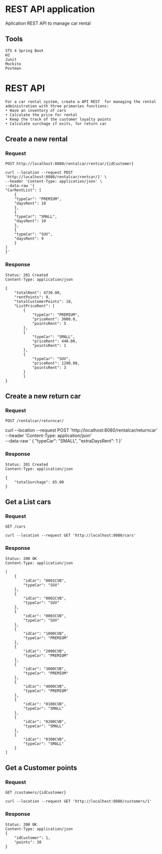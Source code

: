 # REST API application

Aplication REST API  to manage car rental


## Tools


    STS 4 Spring Boot
    H2
    Junit
    Mockito
    Postman


# REST API

    For a car rental system, create a API REST  for managing the rental administration with three primaries functions:
    • Have an inventory of cars
    • Calculate the price for rental
    • Keep the track of the customer loyalty points
    • Calculate surchage if exits, for return car


## Create a new rental

### Request

`POST http://localhost:8080/rentalcar/rentcar/{idCustomer}`

    curl --location --request POST 'http://localhost:8080/rentalcar/rentcar/1' \
    --header 'Content-Type: application/json' \
    --data-raw '{
    "CarRentList": [
        {
        "typeCar": "PREMIUM",
        "daysRent": 10
        },
        {
        "typeCar": "SMALL",
        "daysRent": 10
        },
        {
        "typeCar": "SUV",
        "daysRent": 9
        }
    ]
    }'

### Response

    Status: 201 Created
    Content-Type: application/json

    {
        "totalRent": 4730.00,
        "rentPoints": 9,
        "totalCustomerPoints": 18,
        "ListPriceRent": [
            {
                "typeCar": "PREMIUM",
                "priceRent": 3000.0,
                "pointsRent": 5
            },
            {
                "typeCar": "SMALL",
                "priceRent": 440.00,
                "pointsRent": 1
            },
            {
                "typeCar": "SUV",
                "priceRent": 1290.00,
                "pointsRent": 3
            }
            ]
    }
## Create a new return car

### Request

`POST /rentalcar/returncar/`

   curl --location --request POST 'http://localhost:8080/rentalcar/returncar' \
    --header 'Content-Type: application/json' \
    --data-raw '  {
        "typeCar": "SMALL",
        "extraDaysRent": 1
        }'

### Response

    Status: 201 Created
    Content-Type: application/json

    {
        "totalSurchage": 65.00
    }

## Get a List cars

### Request

`GET /cars`

    curl --location --request GET 'http://localhost:8080/cars'

### Response

    Status: 200 OK
    Content-Type: application/json
    
    [
        {
            "idCar": "0001CVB",
            "typeCar": "SUV"
        },
        {
            "idCar": "0002CVB",
            "typeCar": "SUV"
        },
        {
            "idCar": "0003CVB",
            "typeCar": "SUV"
        },
        {
            "idCar": "1000CVB",
            "typeCar": "PREMIUM"
        },
        {
            "idCar": "2000CVB",
            "typeCar": "PREMIUM"
        },
        {
            "idCar": "3000CVB",
            "typeCar": "PREMIUM"
        },
        {
            "idCar": "4000CVB",
            "typeCar": "PREMIUM"
        },
        {
            "idCar": "0100CVB",
            "typeCar": "SMALL"
        },
        {
            "idCar": "0200CVB",
            "typeCar": "SMALL"
        },
        {
            "idCar": "0300CVB",
            "typeCar": "SMALL"
        }
    ]

## Get a Customer points

### Request

`GET /customers/{idCustomer}`

    curl --location --request GET 'http://localhost:8080/customers/1'

### Response

    Status: 200 OK
    Content-Type: application/json
    {
        "idCustomer": 1,
        "points": 30
    }


